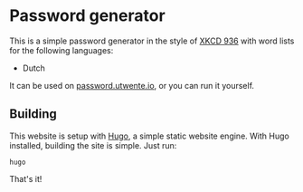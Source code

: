 # Password generator
This is a simple password generator in the style of [XKCD 936][1] with word lists for the following languages:

  - Dutch

It can be used on [password.utwente.io][2], or you can run it yourself.

## Building
This website is setup with [Hugo][3],
a simple static website engine.
With Hugo installed, building the site is simple. Just run:

    hugo

That's it!

[1]: https://xkcd.com/936/
[2]: https://password.utwente.io/
[3]: https://gohugo.io/
